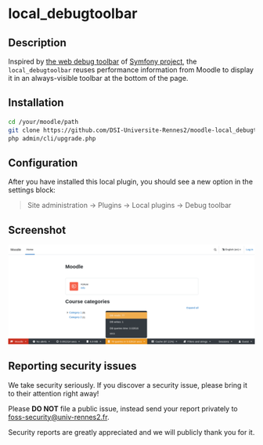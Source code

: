 # local_debugtoolbar

## Description

Inspired by [the web debug toolbar](https://symfony.com/blog/new-in-symfony-2-8-redesigned-web-debug-toolbar) of [Symfony project](https://symfony.com/), the `local_debugtoolbar` reuses performance information from Moodle to display it in an always-visible toolbar at the bottom of the page.


## Installation

```bash
cd /your/moodle/path
git clone https://github.com/DSI-Universite-Rennes2/moodle-local_debugtoolbar local/debugtoolbar
php admin/cli/upgrade.php
```


## Configuration
After you have installed this local plugin, you should see a new option in the settings block:
> Site administration -> Plugins -> Local plugins -> Debug toolbar


## Screenshot
![Screenshot](.github/screenshots/screenshot001.png)


## Reporting security issues

We take security seriously. If you discover a security issue, please bring it
to their attention right away!

Please **DO NOT** file a public issue, instead send your report privately to
[foss-security@univ-rennes2.fr](mailto:foss-security@univ-rennes2.fr).

Security reports are greatly appreciated and we will publicly thank you for it.

